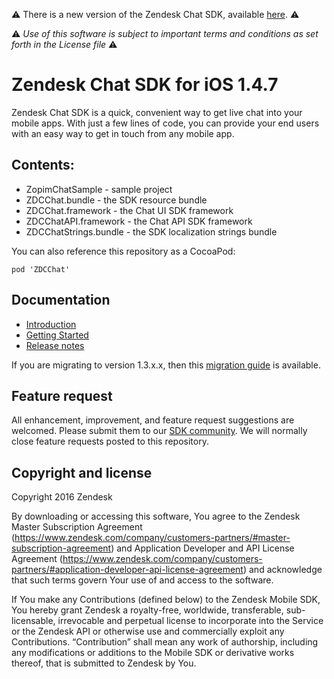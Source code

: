 :warning:  There is a new version of the Zendesk Chat SDK, available [here](https://github.com/zendesk/chat_sdk_ios). :warning:


:warning: *Use of this software is subject to important terms and conditions as set forth in the License file* :warning:

# Zendesk Chat SDK for iOS 1.4.7

Zendesk Chat SDK is a quick, convenient way to get live chat into your mobile apps. With just a few lines of code, you can provide your end users with an easy way to get in touch from any mobile app.

## Contents:

* ZopimChatSample - sample project
* ZDCChat.bundle - the SDK resource bundle
* ZDCChat.framework - the Chat UI SDK framework
* ZDCChatAPI.framework - the Chat API SDK framework
* ZDCChatStrings.bundle - the SDK localization strings bundle

You can also reference this repository as a CocoaPod:


````
pod 'ZDCChat'
````

## Documentation

* [Introduction](https://developer.zendesk.com/embeddables/docs/ios-chat-sdk/introduction)
* [Getting Started](https://developer.zendesk.com/embeddables/docs/ios-chat-sdk/chat)
* [Release notes](https://developer.zendesk.com/embeddables/docs/ios-chat-sdk/releasenotes)

If you are migrating to version 1.3.x.x, then this [migration guide](https://developer.zendesk.com/embeddables/docs/ios-chat-sdk/migration) is available.

## Feature request

All enhancement, improvement, and feature request suggestions are welcomed. Please submit them to our [SDK community](https://support.zendesk.com/hc/en-us/community/topics/200488257-Zendesk-SDKs). We will normally close feature requests posted to this repository.

## Copyright and license

Copyright 2016 Zendesk

By downloading or accessing this software, You agree to the Zendesk Master Subscription Agreement (https://www.zendesk.com/company/customers-partners/#master-subscription-agreement) and Application Developer and API License Agreement (https://www.zendesk.com/company/customers-partners/#application-developer-api-license-agreement) and acknowledge that such terms govern Your use of and access to the software.

If You make any Contributions (defined below) to the Zendesk Mobile SDK,
You hereby grant Zendesk a royalty-free, worldwide, transferable, sub-licensable,
irrevocable and perpetual license to incorporate into the Service or the Zendesk API
or otherwise use and commercially exploit any Contributions. “Contribution” shall mean
any work of authorship, including any modifications or additions to the Mobile SDK
or derivative works thereof, that is submitted to Zendesk by You.
